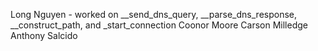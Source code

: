 Long Nguyen - worked on __send_dns_query, __parse_dns_response, __construct_path, and _start_connection
Coonor Moore
Carson Milledge
Anthony Salcido